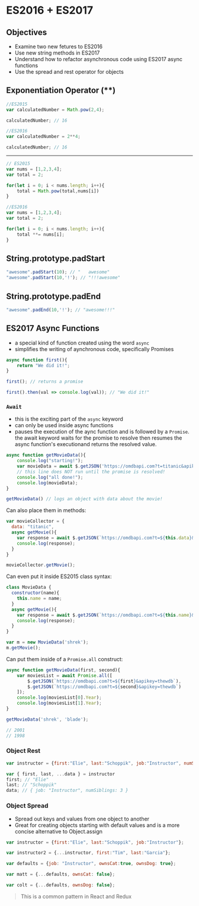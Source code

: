 # ES2016 + ES2017

## Objectives

- Examine two new fetures to ES2016
- Use new string methods in ES2017
- Understand how to refactor asynchronous code using ES2017 async functions
- Use the spread and rest operator for objects

## Exponentiation Operator (**)

```js
//ES2015
var calculatedNumber = Math.pow(2,4);

calculatedNumber; // 16

//ES2016
var calculatedNumber = 2**4;

calculatedNumber; // 16
```

---

```js
// ES2015
var nums = [1,2,3,4];
var total = 2;

for(let i = 0; i < nums.length; i++){
    total = Math.pow(total,nums[i])
}

//ES2016
var nums = [1,2,3,4];
var total = 2;

for(let i = 0; i < nums.length; i++){
    total **= nums[i];
}
```

## String.prototype.padStart

```js
"awesome".padStart(10); // "   awesome"
"awesome".padStart(10,'!'); // "!!!awesome"
```

## String.prototype.padEnd

```js
"awesome".padEnd(10,'!'); // "awesome!!!"
```

## ES2017 Async Functions

- a special kind of function created using the word `async`
- simplifies the writing of aynchronous code, specifically Promises

```js
async function first(){
    return "We did it!";
}

first(); // returns a promise

first().then(val => console.log(val)); // "We did it!"
```

### `Await`

- this is the exciting part of the `async` keyword
- can only be used inside async functions
- pauses the execution of the aync function and is followed by a `Promise`.  the await keyword waits for the promise to resolve then resumes the async function's executionand returns the resolved value.

```js
async function getMovieData(){
    console.log("starting!");
    var movieData = await $.getJSON('https://omdbapi.com?t=titanic&apikey=thewdb');
    // this line does NOT run until the promise is resolved!
    console.log("all done!");
    console.log(movieData);
}

getMovieData() // logs an object with data about the movie!
```

Can also place them in methods:

```js
var movieCollector = {
  data: "titanic",
  async getMovie(){
    var response = await $.getJSON(`https://omdbapi.com?t=${this.data}&apikey=thewdb`);
    console.log(response);
  }
}

movieCollector.getMovie();
```

Can even put it inside ES2015 class syntax:

```js
class MovieData {
  constructor(name){
    this.name = name;
  }
  async getMovie(){
    var response = await $.getJSON(`https://omdbapi.com?t=${this.name}&apikey=thewdb`);
    console.log(response);
  }
}

var m = new MovieData('shrek');
m.getMovie();
```

Can put them inside of a `Promise.all` construct:

```js
async function getMovieData(first, second){
    var moviesList = await Promise.all([
        $.getJSON(`https://omdbapi.com?t=${first}&apikey=thewdb`),
        $.getJSON(`https://omdbapi.com?t=${second}&apikey=thewdb`) 
    ]);
    console.log(moviesList[0].Year);
    console.log(moviesList[1].Year);
}

getMovieData('shrek', 'blade'); 

// 2001
// 1998
```

### Object Rest

```js
var instructor = {first:"Elie", last:"Schoppik", job:"Instructor", numSiblings:3};

var { first, last, ...data } = instructor
first; // "Elie"
last; // "Schoppik"
data; // { job: "Instructor", numSiblings: 3 }
```

### Object Spread

- Spread out keys and values from one object to another
- Great for creating objects starting with default values and is a more concise alternative to Object.assign

```js
var instructor = {first:"Elie", last:"Schoppik", job:"Instructor"};

var instructor2 = {...instructor, first:"Tim", last:"Garcia"};

var defaults = {job: "Instructor", ownsCat:true, ownsDog: true};

var matt = {...defaults, ownsCat: false};

var colt = {...defaults, ownsDog: false};
```

> This is a common pattern in React and Redux